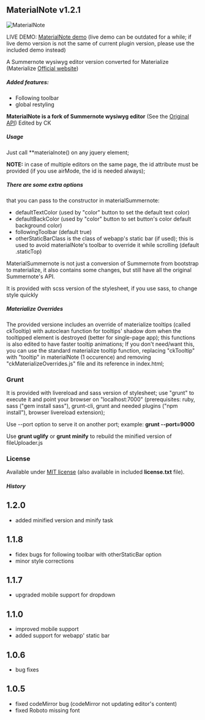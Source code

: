 ## MaterialNote v1.2.1

![MaterialNote](http://144.76.103.88/webforge_static/appLogos/materialNote.png)

LIVE DEMO: [MaterialNote demo](http://www.web-forge.info/projects/materialNote)
(live demo can be outdated for a while; if live demo version is not the same of current plugin version, please use the included demo instead)

A Summernote wysiwyg editor version converted for Materialize
 (Materialize [Official website](http://materializecss.com/))

##### Added features:

- Following toolbar
- global restyling


**MaterialNote is a fork of Summernote wysiwyg editor**
(See the [Original API](http://summernote.org/#/deep-dive))
Edited by CK

##### Usage
Just call **materialnote() on any jquery element;

**NOTE:**
in case of multiple editors on the same page, the id attribute must be provided (if you use airMode, the id is needed always);


##### There are some extra options

that you can pass to the constructor in materialSummernote:

- defaultTextColor (used by "color" button to set the default text color)
- defaultBackColor (used by "color" button to set button's color default background color)
- followingToolbar (default true)
- otherStaticBarClass is the class of webapp's static bar (if used); this is used to avoid materialNote's toolbar to override it while scrolling (default .staticTop)

MaterialSummernote is not just a conversion of Summernote from bootstrap to materialize, it also contains some changes, but still have all the original Summernote's API.

It is provided with scss version of the stylesheet, if you use sass, to change style quickly

##### Materialize Overrides
The provided versione includes an override of materialize tooltips (called ckTooltip) with autoclean function for tooltips' shadow dom when the tooltipped element is destroyed (better for single-page app); this functions is also edited to have faster tooltip animations;
If you don't need/want this, you can use the standard materialize tooltip function, replacing "ckTooltip" with "tooltip" in materialNote (1 occurence) and removing "ckMaterializeOverrides.js" file and its reference in index.html;

### Grunt
It is provided with livereload and sass version of stylesheet;
use "grunt" to execute it and point your browser on "localhost:7000" (prerequisites: ruby, sass ("gem install sass"), grunt-cli, grunt and needed plugins ("npm install"), browser livereload extension);

Use --port option to serve it on another port; example:
**grunt --port=9000**

Use **grunt uglify** or **grunt minify** to rebuild the minified version of fileUploader.js

### License
Available under <a href="http://opensource.org/licenses/MIT" target="_blank">MIT license</a> (also available in included **license.txt** file).

##### History
1.2.0
-----
- added minified version and minify task

1.1.8
-----
- fidex bugs for following toolbar with otherStaticBar option
- minor style corrections

1.1.7
-----
- upgraded mobile support for dropdown

1.1.0
-----
- improved mobile support
- added support for webapp' static bar

1.0.6
-----
- bug fixes

1.0.5
-----
- fixed codeMirror bug (codeMirror not updating editor's content)
- fixed Roboto missing font
